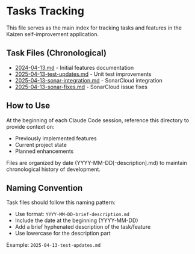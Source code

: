 # Tasks Tracking

This file serves as the main index for tracking tasks and features in the Kaizen self-improvement application.

## Task Files (Chronological)

- [2024-04-13.md](./2024-04-13.md) - Initial features documentation
- [2025-04-13-test-updates.md](./2025-04-13-test-updates.md) - Unit test improvements
- [2025-04-13-sonar-integration.md](./2025-04-13-sonar-integration.md) - SonarCloud integration
- [2025-04-13-sonar-fixes.md](./2025-04-13-sonar-fixes.md) - SonarCloud issue fixes

## How to Use

At the beginning of each Claude Code session, reference this directory to provide context on:
- Previously implemented features
- Current project state
- Planned enhancements

Files are organized by date (YYYY-MM-DD[-description].md) to maintain chronological history of development.

## Naming Convention

Task files should follow this naming pattern:
- Use format: `YYYY-MM-DD-brief-description.md`
- Include the date at the beginning (YYYY-MM-DD)
- Add a brief hyphenated description of the task/feature
- Use lowercase for the description part

Example: `2025-04-13-test-updates.md`
